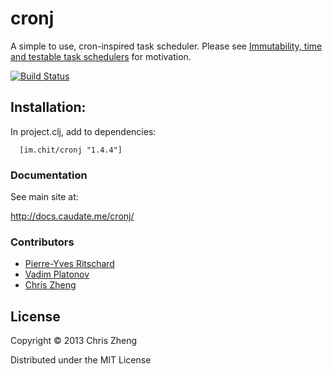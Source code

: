 # cronj

A simple to use, cron-inspired task scheduler. Please see [Immutability, time and testable task schedulers](http://z.caudate.me/immutability-time-and-task-schedulers/) for motivation.

[![Build Status](https://travis-ci.org/zcaudate/cronj.png?branch=master)](https://travis-ci.org/zcaudate/cronj)

## Installation:

In project.clj, add to dependencies:

      [im.chit/cronj "1.4.4"]

### Documentation

See main site at:

http://docs.caudate.me/cronj/

### Contributors

 - [Pierre-Yves Ritschard](https://github.com/pyr)
 - [Vadim Platonov](https://github.com/dm3)
 - [Chris Zheng](https://github.com/zcaudate)

## License
Copyright © 2013 Chris Zheng

Distributed under the MIT License
